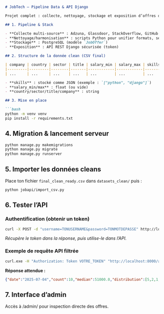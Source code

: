 ````markdown
# JobTech – Pipeline Data & API Django

Projet complet : collecte, nettoyage, stockage et exposition d’offres d’emploi tech, multi-sources, exploitable dans Django/Postgres avec API REST sécurisée.

## 1. Pipeline & Stack

- **Collecte multi-source** : Adzuna, Glassdoor, StackOverflow, GitHub
- **Nettoyage/harmonisation** : scripts Python pour unifier formats, secteurs, salaires, pays, skills, etc.
- **Stockage** : PostgreSQL (modèle `JobOffer`)
- **Exposition** : API REST Django sécurisée (token)

## 2. Structure de la donnée clean (CSV final)

| company | country | sector | title | salary_min | salary_max | skills |
|---------|---------|--------|-------|------------|------------|--------|
| ...     | ...     | ...    | ...   | ...        | ...        | ...    |

- **skills** : stocké comme JSON (exemple : `["python", "django"]`)
- **salary_min/max** : float (ou vide)
- **country/sector/title/company** : string

## 3. Mise en place

```bash
python -m venv venv
pip install -r requirements.txt
````

## 4. Migration & lancement serveur

```bash
python manage.py makemigrations
python manage.py migrate
python manage.py runserver
```

## 5. Importer les données cleans

Place ton fichier `final_clean_ready.csv` dans `datasets_clean/` puis :

```bash
python jobapi/import_csv.py
```

## 6. Tester l’API

### Authentification (obtenir un token)

```bash
curl -X POST -d "username=TONUSERNAME&password=TONMOTDEPASSE" http://localhost:8000/api-token-auth/
```

*Récupère le token dans la réponse, puis utilise-le dans l’API.*

### Exemple de requête API filtrée

```bash
curl.exe -H "Authorization: Token VOTRE_TOKEN" "http://localhost:8000/api/v1/salary-daily/?country=Belgium&skill=python"
```

**Réponse attendue :**

```json
{"date":"2025-07-04","count":10,"median":51000.0,"distribution":[5,2,1,0,1,0,0,0,0,1]}
```

## 7. Interface d’admin

Accès à /admin/ pour inspection directe des offres.
